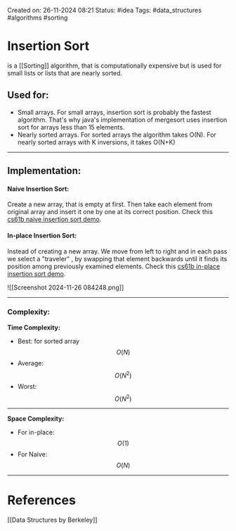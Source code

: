 Created on: 26-11-2024 08:21
Status: #idea
Tags: #data_structures #algorithms #sorting
# Insertion Sort
is a [[Sorting]] algorithm, that is computationally expensive but is used for small lists or lists that are nearly sorted.
## Used for:
- Small arrays. For small arrays, insertion sort is probably the fastest algorithm. That's why java's implementation of mergesort uses insertion sort for arrays less than 15 elements.
- Nearly sorted arrays. For sorted arrays the algorithm takes O(N). For nearly sorted arrays with K inversions, it takes O(N+K)
_______
## Implementation:
#### Naive Insertion Sort:
Create a new array, that is empty at first. Then take each element from original array and insert it one by one at its correct position. Check this [cs61b naive insertion sort demo](https://docs.google.com/presentation/d/181Lhn8jf4N-VG1BOkV4-Caj1wKcavkls8fnTKJlCuXc/pub?start=false&loop=false&delayms=3000&slide=id.g463de7561_042).
#### In-place Insertion Sort:
Instead of creating a new array. We move from left to right and in each pass we select a "traveler" , by swapping that element backwards until it finds its position among previously examined elements. Check this [cs61b in-place insertion sort demo](https://docs.google.com/presentation/d/10b9aRqpGJu8pUk8OpfqUIEEm8ou-zmmC7b_BE5wgNg0/edit#slide=id.g463de7561_042).

![[Screenshot 2024-11-26 084248.png]]
____________
### Complexity:
__Time Complexity:__
- Best: for sorted array $$O(N)$$
- Average: $$O(N^2)$$
- Worst: $$O(N^2)$$
_____________________________
__Space Complexity:__
- For in-place: $$O(1)$$
- For Naive: $$O(N)$$
-----------------
# References
[[Data Structures by Berkeley]]